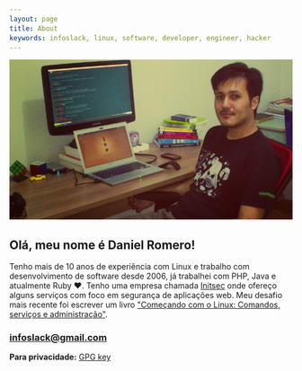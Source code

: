 ```yaml
---
layout: page
title: About
keywords: infoslack, linux, software, developer, engineer, hacker
---
```


![Daniel Romero](/images/daniel.png)

## Olá, meu nome é Daniel Romero!

Tenho mais de 10 anos de experiência com Linux e trabalho com desenvolvimento de
software desde 2006, já trabalhei com PHP, Java e atualmente Ruby ♥. Tenho uma
empresa chamada [Initsec](http://initsec.com) onde ofereço alguns serviços com
foco em segurança de aplicações web. Meu desafio mais recente foi escrever
um livro ["Começando com o Linux: Comandos, serviços e administração"](http://www.casadocodigo.com.br/products/livro-linux).

### [infoslack@gmail.com](mailto:infoslack@gmail.com)

**Para privacidade:** [GPG key](/about/gpg-key.txt)

